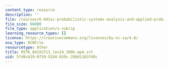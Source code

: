 ```yaml
---
content_type: resource
description: ''
file: /courses/6-041sc-probabilistic-systems-analysis-and-applied-probability-fall-2013/5fd8cb19073952d4b59c298d1103f48c_MIT6_041SCF13_lec24_300k.mp4.vtt
file_size: 66000
file_type: application/x-subrip
learning_resource_types: []
license: https://creativecommons.org/licenses/by-nc-sa/4.0/
ocw_type: OCWFile
resourcetype: Other
title: MIT6_041SCF13_lec24_300k.mp4.srt
uid: 5fd8cb19-0739-52d4-b59c-298d1103f48c
---
```

